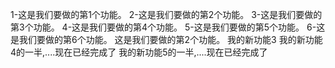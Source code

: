 1-这是我们要做的第1个功能。
2-这是我们要做的第2个功能。
3-这是我们要做的第3个功能。
4-这是我们要做的第4个功能。
5-这是我们要做的第5个功能。
6-这是我们要做的第6个功能。
这是我们要做的第2个功能。
我的新功能3
我的新功能4的一半,....现在已经完成了
我的新功能5的一半,....现在已经完成了